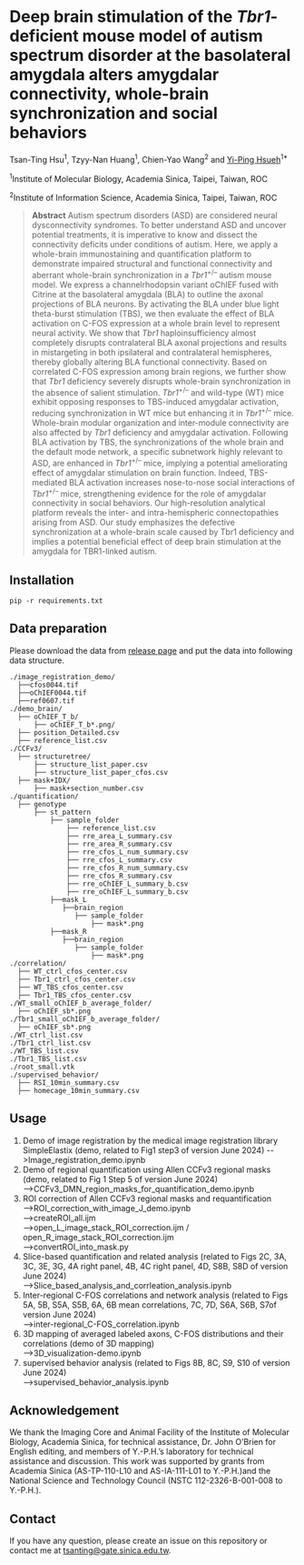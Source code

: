 # Deep brain stimulation of the _Tbr1_-deficient mouse model of autism spectrum disorder at the basolateral amygdala alters amygdalar connectivity, whole-brain synchronization and social behaviors


Tsan-Ting Hsu<sup>1</sup>, Tzyy-Nan Huang<sup>1</sup>, Chien-Yao Wang<sup>2</sup> and [Yi-Ping Hsueh](https://scholar.google.com.tw/citations?user=QLEGxyUAAAAJ&hl=en)<sup>1*</sup>

<sup>1</sup>Institute of Molecular Biology, Academia Sinica, Taipei, Taiwan, ROC

<sup>2</sup>Institute of Information Science, Academia Sinica, Taipei, Taiwan, ROC

> **Abstract** Autism spectrum disorders (ASD) are considered neural dysconnectivity syndromes. To better understand ASD and uncover potential treatments, it is imperative to know and dissect the connectivity deficits under conditions of autism. Here, we apply a whole-brain immunostaining and quantification platform to demonstrate impaired structural and functional connectivity and aberrant whole-brain synchronization in a _Tbr1_<sup>+/–</sup> autism mouse model. We express a channelrhodopsin variant oChIEF fused with Citrine at the basolateral amygdala (BLA) to outline the axonal projections of BLA neurons. By activating the BLA under blue light theta-burst stimulation (TBS), we then evaluate the effect of BLA activation on C-FOS expression at a whole brain level to represent neural activity. We show that _Tbr1_ haploinsufficiency almost completely disrupts contralateral BLA axonal projections and results in mistargeting in both ipsilateral and contralateral hemispheres, thereby globally altering BLA functional connectivity. Based on correlated C-FOS expression among brain regions, we further show that _Tbr1_ deficiency severely disrupts whole-brain synchronization in the absence of salient stimulation. _Tbr1_<sup>+/–</sup> and wild-type (WT) mice exhibit opposing responses to TBS-induced amygdalar activation, reducing synchronization in WT mice but enhancing it in _Tbr1_<sup>+/–</sup> mice. Whole-brain modular organization and inter-module connectivity are also affected by _Tbr1_ deficiency and amygdalar activation. Following BLA activation by TBS, the synchronizations of the whole brain and the default mode network, a specific subnetwork highly relevant to ASD, are enhanced in _Tbr1_<sup>+/–</sup> mice, implying a potential ameliorating effect of amygdalar stimulation on brain function. Indeed, TBS-mediated BLA activation increases nose-to-nose social interactions of _Tbr1_<sup>+/–</sup> mice, strengthening evidence for the role of amygdalar connectivity in social behaviors. Our high-resolution analytical platform reveals the inter- and intra-hemispheric connectopathies arising from ASD. Our study emphasizes the defective synchronization at a whole-brain scale caused by Tbr1 deficiency and implies a potential beneficial effect of deep brain stimulation at the amygdala for TBR1-linked autism.

## Installation

```
pip -r requirements.txt
```

## Data preparation

Please download the data from [release page]() and put the data into following data structure.

```
./image_registration_demo/
  ├──cfos0044.tif
  ├──oChIEF0044.tif
  ├──ref0607.tif
./demo_brain/
  ├── oChIEF_T_b/
      ├── oChIEF_T_b*.png/
  ├── position_Detailed.csv
  ├── reference_list.csv
./CCFv3/
  ├── structuretree/
      ├── structure_list_paper.csv
      ├── structure_list_paper_cfos.csv
  ├── mask+IDX/
      ├── mask+section_number.csv
./quantification/
  ├── genotype
      ├── st_pattern
          ├── sample_folder
              ├── reference_list.csv
              ├── rre_area_L_summary.csv
              ├── rre_area_R_summary.csv
              ├── rre_cfos_L_num_summary.csv
              ├── rre_cfos_L_summary.csv
              ├── rre_cfos_R_num_summary.csv
              ├── rre_cfos_R_summary.csv
              ├── rre_oChIEF_L_summary_b.csv
              ├── rre_oChIEF_L_summary_b.csv
          ├──mask_L
             ├──brain_region
                ├── sample_folder
                    ├── mask*.png
          ├──mask_R
             ├──brain_region
                ├── sample_folder
                    ├── mask*.png
./correlation/
  ├── WT_ctrl_cfos_center.csv
  ├── Tbr1_ctrl_cfos_center.csv
  ├── WT_TBS_cfos_center.csv
  ├── Tbr1_TBS_cfos_center.csv
./WT_small_oChIEF_b_average_folder/
  ├── oChIEF_sb*.png
./Tbr1_small_oChIEF_b_average_folder/
  ├── oChIEF_sb*.png        
./WT_ctrl_list.csv
./Tbr1_ctrl_list.csv
./WT_TBS_list.csv
./Tbr1_TBS_list.csv
./root_small.vtk
./supervised_behavior/
  ├── RSI_10min_summary.csv
  ├── homecage_10min_summary.csv
```


## Usage
1. Demo of image registration by the medical image registration library SimpleElastix (demo, related to Fig1 step3 of version June 2024)
   -->Image_registration_demo.ipynb
2. Demo of regional quantification using Allen CCFv3 regional masks (demo, related to Fig 1 Step 5 of version June 2024)  
   -->CCFv3_DMN_region_masks_for_quantification_demo.ipynb  
3. ROI correction of Allen CCFv3 regional masks and requantification  
   -->ROI_correction_with_image_J_demo.ipynb  
   -->createROI_all.ijm  
   -->open_L_image_stack_ROI_correction.ijm / open_R_image_stack_ROI_correction.ijm  
   -->convertROI_into_mask.py  
4. Slice-based quantification and related analysis (related to Figs 2C, 3A, 3C, 3E, 3G, 4A right panel, 4B, 4C right panel, 4D, S8B, S8D of version June 2024)  
   -->Slice_based_analysis_and_corrleation_analysis.ipynb  
5. Inter-regional C-FOS correlations and network analysis (related to Figs 5A, 5B, S5A, S5B, 6A, 6B mean correlations, 7C, 7D, S6A, S6B, S7of version June 2024)  
   -->inter-regional_C-FOS_correlation.ipynb  
6. 3D mapping of averaged labeled axons, C-FOS distributions and their correlations (demo of 3D mapping)  
   -->3D_visualization-demo.ipynb
7. supervised behavior analysis (related to Figs 8B, 8C, S9, S10 of version June 2024)  
   -->supervised_behavior_analysis.ipynb

## Acknowledgement
We thank the Imaging Core and Animal Facility of the Institute of Molecular Biology, Academia Sinica, for technical assistance, Dr. John O’Brien for English editing, and members of Y.-P.H.’s laboratory for technical assistance and discussion. This work was supported by grants from Academia Sinica (AS-TP-110-L10 and AS-IA-111-L01 to Y.-P.H.)and the National Science and Technology Council (NSTC 112-2326-B-001-008 to Y.-P.H.).

## Contact

If you have any question, please create an issue on this repository or contact me at tsanting@gate.sinica.edu.tw.
